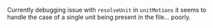 Currently debugging issue with `resolveUnit` in `unitMotions` it seems to
handle the case of a single unit being present in the file... poorly.
